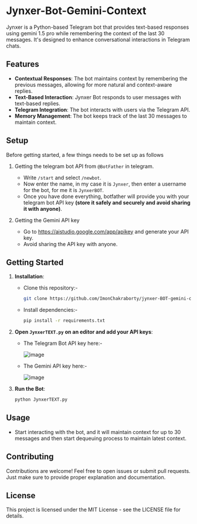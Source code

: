 # Jynxer-Bot-Gemini-Context

Jynxer is a Python-based Telegram bot that provides text-based responses using gemini 1.5 pro while remembering the context of the last 30 messages. It's designed to enhance conversational interactions in Telegram chats.

## Features

- **Contextual Responses**: The bot maintains context by remembering the previous messages, allowing for more natural and context-aware replies.
- **Text-Based Interaction**: Jynxer Bot responds to user messages with text-based replies.
- **Telegram Integration**: The bot interacts with users via the Telegram API.
- **Memory Management**: The bot keeps track of the last 30 messages to maintain context.

## Setup

Before getting started, a few things needs to be set up as follows

1. Getting the telegram bot API from `@BotFather` in telegram.
   - Write `/start` and select `/newbot`.
   - Now enter the name, in my case it is `Jynxer`, then enter a username for the bot, for me it is `JynxerBOT`.
   - Once you have done everything, botfather will provide you with your telegram bot API key **(store it safely and securely and avoid sharing it with anyone)**.

2. Getting the Gemini API key
   - Go to https://aistudio.google.com/app/apikey and generate your API key.
   - Avoid sharing the API key with anyone.

## Getting Started

1. **Installation**:
   - Clone this repository:-
      ```bash
      git clone https://github.com/ImonChakraborty/jynxer-BOT-gemini-context.git

  
   - Install dependencies:-
      ```bash
      pip install -r requirements.txt

2. **Open `JynxerTEXT.py` on an editor and add your API keys**:
   - The Telegram Bot API key here:-
   
     ![image](https://github.com/ImonChakraborty/jynxer-BOT-gemini-context/assets/135951651/d20a5093-d77b-451c-bb9e-bffe3c81fac2)

   - The Gemini API key here:-

     ![image](https://github.com/ImonChakraborty/jynxer-BOT-gemini-context/assets/135951651/1174a3ad-5895-46ad-8ab8-f02031c978ac)


3. **Run the Bot**:
      ```bash
      python JynxerTEXT.py

## Usage

- Start interacting with the bot, and it will maintain context for up to 30 messages and then start dequeuing process to maintain latest context.

## Contributing

Contributions are welcome! Feel free to open issues or submit pull requests. Just make sure to provide proper explanation and documentation.

## License

This project is licensed under the MIT License - see the LICENSE file for details.
